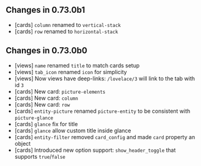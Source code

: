 ## Changes in 0.73.0b1
- [cards] `column` renamed to `vertical-stack`
- [cards] `row` renamed to `horizontal-stack`

## Changes in 0.73.0b0
- [views] `name` renamed `title` to match cards setup
- [views] `tab_icon` renamed `icon` for simplicity
- [views] Now views have deep-links: `/lovelace/3` will link to the tab with id `3`
- [cards] New card: `picture-elements`
- [cards] New card: `column`
- [cards] New card: `row`
- [cards] `entity-picture` renamed `picture-entity` to be consistent with `picture-glance`
- [cards] `glance` fix for title
- [cards] `glance` allow custom title inside glance
- [cards] `entity-filter` removed `card_config` and made `card` property an object
- [cards] Introduced new option support: `show_header_toggle` that supports `true`/`false`